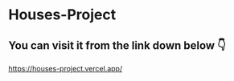 ﻿# Houses-Project

## You can visit it from the link down below 👇

https://houses-project.vercel.app/
